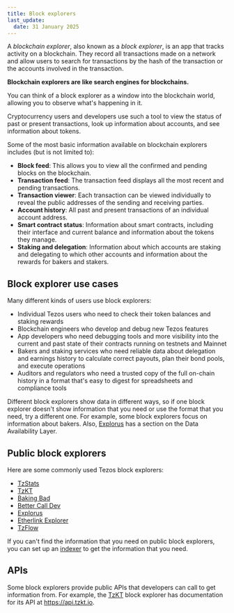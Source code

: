 ```yaml
---
title: Block explorers
last_update:
  date: 31 January 2025
---
```


A _blockchain explorer_, also known as a _block explorer_, is an app that tracks activity on a blockchain.
They record all transactions made on a network and allow users to search for transactions by the hash of the transaction or the accounts involved in the transaction.

**Blockchain explorers are like search engines for blockchains.**

You can think of a block explorer as a window into the blockchain world, allowing you to observe what's happening in it.

Cryptocurrency users and developers use such a tool to view the status of past or present transactions, look up information about accounts, and see information about tokens.

Some of the most basic information available on blockchain explorers includes (but is not limited to):

* **Block feed**: This allows you to view all the confirmed and pending blocks on the blockchain.
* **Transaction feed**: The transaction feed displays all the most recent and pending transactions.
* **Transaction viewer**: Each transaction can be viewed individually to reveal the public addresses of the sending and receiving parties.
* **Account history**: All past and present transactions of an individual account address.
* **Smart contract status**: Information about smart contracts, including their interface and current balance and information about the tokens they manage.
* **Staking and delegation**: Information about which accounts are staking and delegating to which other accounts and information about the rewards for bakers and stakers.

## Block explorer use cases

Many different kinds of users use block explorers:

* Individual Tezos users who need to check their token balances and staking rewards
* Blockchain engineers who develop and debug new Tezos features
* App developers who need debugging tools and more visibility into the current and past state of their contracts running on testnets and Mainnet
* Bakers and staking services who need reliable data about delegation and earnings history to calculate correct payouts, plan their bond pools, and execute operations
* Auditors and regulators who need a trusted copy of the full on-chain history in a format that's easy to digest for spreadsheets and compliance tools

Different block explorers show data in different ways, so if one block explorer doesn't show information that you need or use the format that you need, try a different one.
For example, some block explorers focus on information about bakers.
Also, [Explorus](https://explorus.io/) has a section on the Data Availability Layer.

## Public block explorers

Here are some commonly used Tezos block explorers:

- [TzStats](https://tzstats.com/)
- [TzKT](https://tzkt.io/)
- [Baking Bad](https://baking-bad.org)
- [Better Call Dev](https://better-call.dev)
- [Explorus](https://explorus.io/)
- [Etherlink Explorer](https://explorer.etherlink.com/)
- [TzFlow](https://tzflow.com/)

If you can't find the information that you need on public block explorers, you can set up an [indexer](/developing/information/indexers) to get the information that you need.

## APIs

Some block explorers provide public APIs that developers can call to get information from.
For example, the [TzKT](https://tzkt.io/) block explorer has documentation for its API at https://api.tzkt.io.
